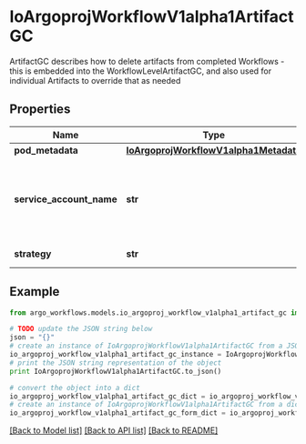 # IoArgoprojWorkflowV1alpha1ArtifactGC

ArtifactGC describes how to delete artifacts from completed Workflows - this is embedded into the WorkflowLevelArtifactGC, and also used for individual Artifacts to override that as needed

## Properties

Name | Type | Description | Notes
------------ | ------------- | ------------- | -------------
**pod_metadata** | [**IoArgoprojWorkflowV1alpha1Metadata**](IoArgoprojWorkflowV1alpha1Metadata.md) |  | [optional] 
**service_account_name** | **str** | ServiceAccountName is an optional field for specifying the Service Account that should be assigned to the Pod doing the deletion | [optional] 
**strategy** | **str** | Strategy is the strategy to use. | [optional] 

## Example

```python
from argo_workflows.models.io_argoproj_workflow_v1alpha1_artifact_gc import IoArgoprojWorkflowV1alpha1ArtifactGC

# TODO update the JSON string below
json = "{}"
# create an instance of IoArgoprojWorkflowV1alpha1ArtifactGC from a JSON string
io_argoproj_workflow_v1alpha1_artifact_gc_instance = IoArgoprojWorkflowV1alpha1ArtifactGC.from_json(json)
# print the JSON string representation of the object
print IoArgoprojWorkflowV1alpha1ArtifactGC.to_json()

# convert the object into a dict
io_argoproj_workflow_v1alpha1_artifact_gc_dict = io_argoproj_workflow_v1alpha1_artifact_gc_instance.to_dict()
# create an instance of IoArgoprojWorkflowV1alpha1ArtifactGC from a dict
io_argoproj_workflow_v1alpha1_artifact_gc_form_dict = io_argoproj_workflow_v1alpha1_artifact_gc.from_dict(io_argoproj_workflow_v1alpha1_artifact_gc_dict)
```
[[Back to Model list]](../README.md#documentation-for-models) [[Back to API list]](../README.md#documentation-for-api-endpoints) [[Back to README]](../README.md)


